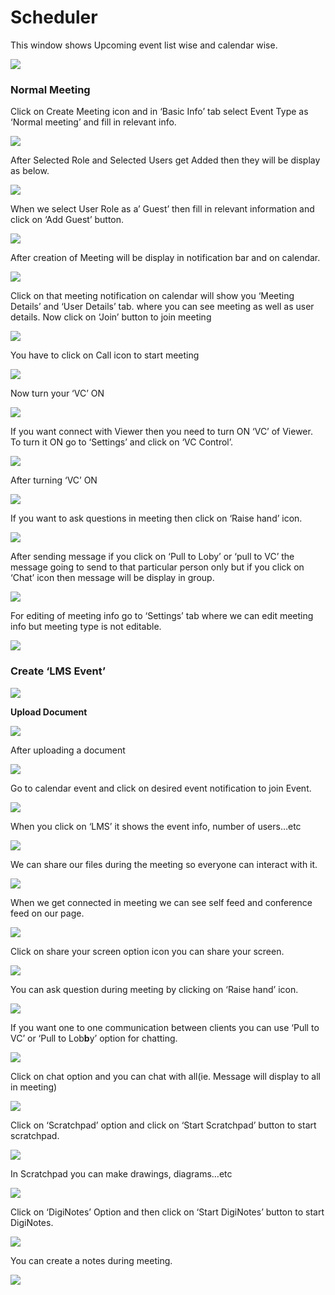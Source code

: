 # Scheduler

This window shows Upcoming event list wise and calendar wise.

![](../.gitbook/assets/image%20%2868%29.png)

###  **Normal Meeting**

Click on Create Meeting icon and in ‘Basic Info’ tab select Event Type as ‘Normal meeting’ and fill in relevant info.

![](../.gitbook/assets/image%20%2878%29.png)

After Selected Role and Selected Users get Added then they will be display as below.

![](../.gitbook/assets/image%20%28110%29.png)

When we select User Role as a’ Guest’ then fill in relevant information and click on ‘Add Guest’ button.

![](../.gitbook/assets/image%20%2867%29.png)

After creation of Meeting will be display in notification bar and on calendar.

![](../.gitbook/assets/image%20%2849%29.png)

Click on that meeting notification on calendar will show you ‘Meeting Details’ and ‘User Details’ tab. where you can see meeting as well as user details. Now click on ‘Join’ button to join meeting

![](../.gitbook/assets/image%20%2855%29.png)

You have to click on Call icon to start meeting

![](../.gitbook/assets/image%20%2864%29.png)

Now turn your ‘VC’ ON

![](../.gitbook/assets/image%20%2847%29.png)

If you want connect with Viewer then you need to turn ON ‘VC’ of Viewer. To turn it ON go to ‘Settings’ and click on ‘VC Control’.

![](../.gitbook/assets/image%20%2884%29.png)

After turning ‘VC’ ON

![](../.gitbook/assets/image%20%2848%29.png)

If you want to ask questions in meeting then click on ‘Raise hand’ icon.

![](../.gitbook/assets/image%20%2892%29.png)

After sending message if you click on ‘Pull to Loby’ or ‘pull to VC’ the message going to send to that particular person only but if you click on ‘Chat’ icon then message will be display in group.

![](../.gitbook/assets/image%20%2874%29.png)

For editing of meeting info go to ‘Settings’ tab where we can edit meeting info but meeting type is not editable.

![](../.gitbook/assets/image%20%2835%29.png)

###  **Create ‘LMS Event’**

![](../.gitbook/assets/image%20%2854%29.png)

 **Upload Document**

![](../.gitbook/assets/image%20%2889%29.png)

After uploading a document

![](../.gitbook/assets/image%20%2845%29.png)

Go to calendar event and click on desired event notification to join Event.

![](../.gitbook/assets/image%20%2830%29.png)

When you click on ‘LMS’ it shows the event info, number of users…etc

![](../.gitbook/assets/image%20%283%29.png)

We can share our files during the meeting so everyone can interact with it.

![](../.gitbook/assets/image%20%28112%29.png)

When we get connected in meeting we can see self feed and conference feed on our page.

![](../.gitbook/assets/image%20%2869%29.png)

Click on share your screen option icon you can share your screen.

![](../.gitbook/assets/image%20%2891%29.png)

You can ask question during meeting by clicking on ‘Raise hand’ icon.

![](../.gitbook/assets/image%20%2851%29.png)

If you want one to one communication between clients you can use ‘Pull to VC’ or ‘Pull to Lob**b**y’ option for chatting.

![](../.gitbook/assets/image%20%28108%29.png)

Click on chat option and you can chat with all\(ie. Message will display to all in meeting\)

![](../.gitbook/assets/image%20%2893%29.png)

Click on ‘Scratchpad’ option and click on ‘Start Scratchpad’ button to start scratchpad.

![](../.gitbook/assets/image%20%2831%29.png)

In Scratchpad you can make drawings, diagrams…etc

![](../.gitbook/assets/image%20%2828%29.png)

Click on ‘DigiNotes’ Option and then click on ‘Start DigiNotes’ button to start DigiNotes.

![](../.gitbook/assets/image%20%2841%29.png)

You can create a notes during meeting.

![](../.gitbook/assets/image%20%28100%29.png)



